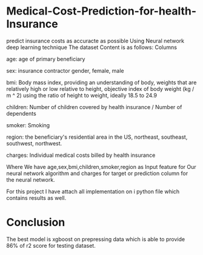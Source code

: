 # Medical-Cost-Prediction-for-health-Insurance
predict insurance costs as accuracte as possible Using Neural network deep learning technique
The dataset Content is as follows:
Columns

age: age of primary beneficiary

sex: insurance contractor gender, female, male

bmi: Body mass index, providing an understanding of body, weights that are relatively high or low relative to height,
objective index of body weight (kg / m ^ 2) using the ratio of height to weight, ideally 18.5 to 24.9

children: Number of children covered by health insurance / Number of dependents

smoker: Smoking

region: the beneficiary's residential area in the US, northeast, southeast, southwest, northwest.

charges: Individual medical costs billed by health insurance

Where We have age,sex,bmi,children,smoker,region as Input feature for Our neural network algorithm and charges for target or prediction column for the neural network.





For this project I have attach all implementation on i python file which contains results as well.

# Conclusion
The best model is xgboost on prepressing data which is able to provide 86% of r2 score for testing dataset.
